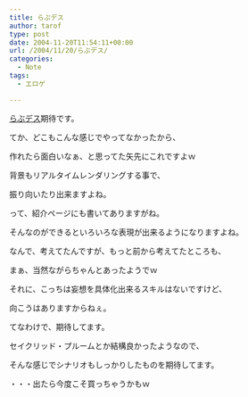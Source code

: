```yaml
---
title: らぶデス
author: tarof
type: post
date: 2004-11-20T11:54:11+00:00
url: /2004/11/20/らぶデス/
categories:
  - Note
tags:
  - エロゲ

---
```

[らぶデス][1]期待です。

てか、どこもこんな感じでやってなかったから、
  
作れたら面白いなぁ、と思ってた矢先にこれですよｗ

背景もリアルタイムレンダリングする事で、
  
振り向いたり出来ますよね。
  
って、紹介ページにも書いてありますがね。

そんなのができるといろいろな表現が出来るようになりますよね。
  
なんで、考えてたんですが、もっと前から考えてたところも、
  
まぁ、当然ながらちゃんとあったようでｗ
  
それに、こっちは妄想を具体化出来るスキルはないですけど、
  
向こうはありますからねぇ。

てなわけで、期待してます。
  
セイクリッド・プルームとか結構良かったようなので、
  
そんな感じでシナリオもしっかりしたものを期待してます。

・・・出たら今度こそ買っちゃうかもｗ

 [1]: http://www.teatime.ne.jp/